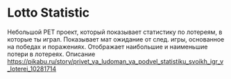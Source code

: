 # Lotto Statistic
 Небольшой PET проект, который показывает статистику по лотереям, в которые ты играл. Показывает мат ожидание от след. игры, основанное на победах и поражениях. Отображает наибольшие и наименьшие потери в лотереях.   Описание https://pikabu.ru/story/privet_ya_ludoman_ya_podvel_statistiku_svoikh_igr_v_loterei_10281714 
